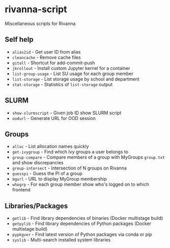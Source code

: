 # rivanna-script
Miscellaneous scripts for Rivanna

## Self help
- `alias2id` - Get user ID from alias
- `cleancache` - Remove cache files
- `gitall` - Shortcut for add-commit-push
- `jkrollout` - Install custom Jupyter kernel for a container
- `list-group-usage` - List SU usage for each group member
- `list-storage` - List storage usage by school and department
- `stat-storage` - Statistics of `list-storage` output

## SLURM
- `show-slurmscript` - Given job ID show SLURM script
- `oodurl` - Generate URL for OOD session

## Groups
- `alloc` - List allocation names quickly
- `get-ivygroup` - Find which Ivy groups a user belongs to
- `group-compare` - Compare members of a group with MyGroups `group.txt` and show discrepancies
- `group-intersect` - Intersection of N groups on Rivanna
- `guesspi` - Guess the PI of a group
- `mgurl` - URL to display MyGroup membership
- `whogrp` - For each group member show who's logged on to which frontend

## Libraries/Packages
- `getlib` - Find library dependencies of binaries (Docker multistage build)
- `getpylib` - Find library dependencies of Python packages (Docker multistage build)
- `pypkgver` - Find latest version of Python packages via conda or pip
- `syslib` - Multi-search installed system libraries
